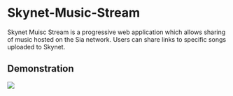 # Skynet-Music-Stream

Skynet Muisc Stream is a progressive web application which allows sharing of music hosted on the Sia network. Users can share links to specific songs uploaded to Skynet.


## Demonstration
![](https://i.imgur.com/PullSAY.gif)
